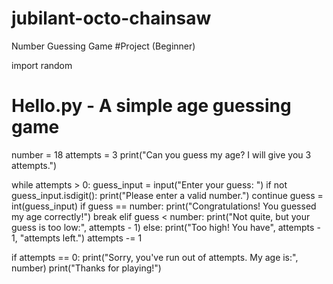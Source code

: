 # jubilant-octo-chainsaw
Number Guessing Game
#Project (Beginner)


import random
# Hello.py - A simple age guessing game
number = 18
attempts = 3
print("Can you guess my age? I will give you 3 attempts.")

while attempts > 0:
    guess_input = input("Enter your guess: ")
    if not guess_input.isdigit():
        print("Please enter a valid number.")
        continue
    guess = int(guess_input)
    if guess == number:
        print("Congratulations! You guessed my age correctly!")
        break
    elif guess < number:
        print("Not quite, but your guess is too low:", attempts - 1)
    else:
        print("Too high! You have", attempts - 1, "attempts left.")
    attempts -= 1

if attempts == 0:
    print("Sorry, you've run out of attempts. My age is:", number)
print("Thanks for playing!")
